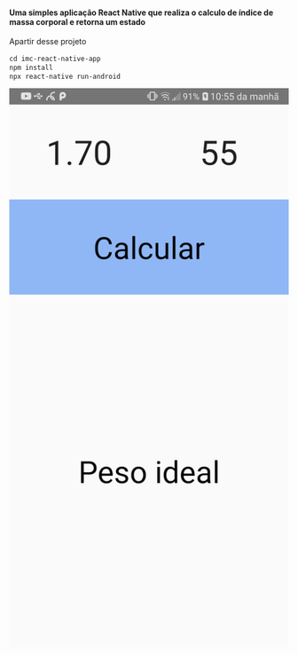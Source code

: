#### Uma simples aplicação React Native que realiza o calculo de índice de massa corporal e retorna um estado

Apartir desse projeto
```
cd imc-react-native-app
npm install
npx react-native run-android
```

<img src="exemplo.png" alt="Exemplo" />